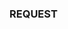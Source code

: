 ### REQUEST 

<!--
**NASAguy1486/NASAguy1486** is a ✨ _special_ ✨ repository because its `README.md` (this file) appears on your GitHub profile.

### Please do not request really stupid things, I am not trying to become the new michael reeves but anything that seems cool I will use 
